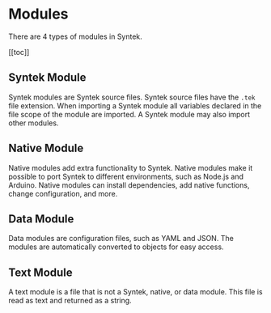 # Modules

There are 4 types of modules in Syntek.

[[toc]]

## Syntek Module

Syntek modules are Syntek source files. Syntek source files have the `.tek` file extension. When importing a Syntek module all variables declared in the file scope of the module are imported. A Syntek module may also import other modules.

## Native Module

Native modules add extra functionality to Syntek. Native modules make it possible to port Syntek to different environments, such as Node.js and Arduino. Native modules can install dependencies, add native functions, change configuration, and more.

## Data Module

Data modules are configuration files, such as YAML and JSON. The modules are automatically converted to objects for easy access.

## Text Module

A text module is a file that is not a Syntek, native, or data module. This file is read as text and returned as a string.

